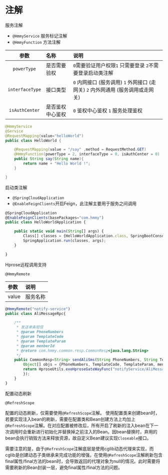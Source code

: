 # 注解

服务注解

* `@HmmyService` 服务标记注解
* `@HmmyFunction` 方法注解

| 参数 | 名称 | 说明 |
| :---: | :--- | :--- |
| `powerType` | 是否需要验权 | `0`需要验证用户权限`1` 只需要登录 `2`不需要登录启动类注解 |
| `interfaceType` | 接口类型 | `0` 内网接口 \(服务调用\) `1` 外网接口 \(走网关\) `2` 内外网通用 \(服务调用或走网关\) |
| `isAuthCenter` | 是否鉴权中心鉴权 | `0` 鉴权中心鉴权 `1` 服务处理鉴权  |

```java
@HmmyService
@Service
@RequestMapping(value="helloWorld")
public class HelloWorld {

    @RequestMapping(value = "/say" ,method = RequestMethod.GET)
    @HmmyFunction(powerType = 2, interfaceType = 0, isAuthCenter = 0)
    public String say(String name){
        return name + "Hello World !";
    }

}
```

启动类注解

* `@SpringCloudApplication`
* `@EnableFeignClients`开启Feign，此注解主要用于服务之间调用

```javascript
@SpringCloudApplication
@EnableFeignClients(basePackages="com.hmmy")
public class HelloWorldApplication {

    public static void main(String[] args) {
        Class[] classes = {HelloWorldApplication.class, SpringBootConsoleApplication.class};
        SpringApplication.run(classes, args);
    }

}
```

Hprose远程调用支持

`@HmmyRemote`

| 参数 | 说明 |
| :--- | :--- |
| value | 服务名称 |

```javascript
@HmmyRemote("notify-service")
public class AliMessageRpc{

    /**
     * 发送单条短信
     * @param PhoneNumbers
     * @param TemplateCode
     * @param TemplateParam
     * @param menberId 
     * @return com.hmmy.common.resp.CommonResp<java.lang.String> 
     */
    public CommonResp<String> sendAliSms(String PhoneNumbers, String TemplateCode, String TemplateParam, Integer menberId) throws Exception {
        Object[] objs = {PhoneNumbers, TemplateCode, TemplateParam, menberId};
        return HproseUtils.exeHproseGateWayFunc("notifyService/AliMessageRpc/sendAliSms", objs, new TypeReference<CommonResp<String>>() {
        });
    }
}
```

配置动态刷新

`@RefreshScope`

配置的动态刷新，仅需要使用`@RefreshScope`注解。 使用配置类来创建bean时，若要实现注入bean的刷新，需要在配置类和Bean创建方法上均加上`@RefreshScope`注解。在对应配置被修改后，所有开启了刷新的注入bean在下一次调用时会重新进行初始化并替换掉之前注入的Bean。因bean替换时，弃用的bean会执行销毁方法来释放资源，故自定义Bean建议实现`Closeable`接口。

需要注意的是，由于`@RefreshScope`注解底层是使用cglib动态代理来实现，而cglib是创建动态子类继承来完成功能的增强，在使用`@RefreshScope`注解刷新包含final属性/final方法的bean时，会导致返回的代理对象为null的情况。此时需要将需要刷新的Bean封装一层，避免final属性/final方法的问题。

